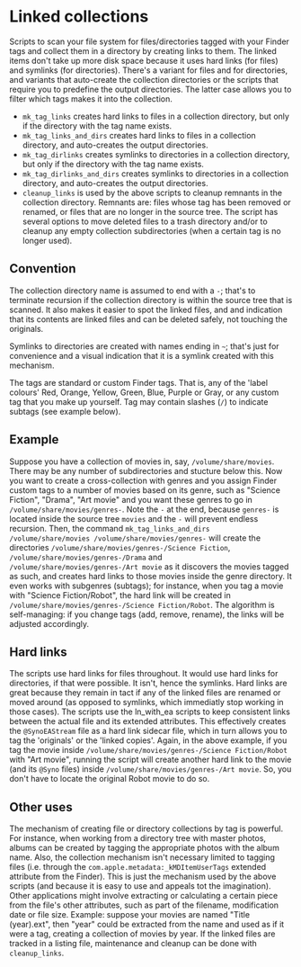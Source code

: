 # Linked collections

Scripts to scan your file system for files/directories tagged with your Finder tags and collect them in a directory by creating links to them.
The linked items don't take up more disk space because it uses hard links (for files) and symlinks (for directories). There's a variant for
files and for directories, and variants that auto-create the collection directories or the scripts that require you to predefine the output directories.
The latter case allows you to filter which tags makes it into the collection.

- `mk_tag_links` creates hard links to files in a collection directory, but only if the directory with the tag name exists.
- `mk_tag_links_and_dirs` creates hard links to files in a collection directory, and auto-creates the output directories.
- `mk_tag_dirlinks` creates symlinks to directories in a collection directory, but only if the directory with the tag name exists.
- `mk_tag_dirlinks_and_dirs` creates symlinks to directories in a collection directory, and auto-creates the output directories.
- `cleanup_links` is used by the above scripts to cleanup remnants in the collection directory. Remnants are: files whose tag has
been removed or renamed, or files that are no longer in the source tree. The script has several options to move deleted files to a trash
directory and/or to cleanup any empty collection subdirectories (when a certain tag is no longer used).

## Convention

The collection directory name is assumed to end with a `-`; that's to terminate recursion if the collection directory is within the source
tree that is scanned. It also makes it easier to spot the linked files, and and indication that its contents are linked files and can be
deleted safely, not touching the originals.

Symlinks to directories are created with names ending in `~`; that's just for convenience and a visual indication that it is a symlink
created with this mechanism.

The tags are standard or custom Finder tags. That is, any of the 'label colours' Red, Orange, Yellow, Green, Blue, Purple or Gray, or any custom
tag that you make up yourself. Tag may contain slashes (`/`) to indicate subtags (see example below).

## Example

Suppose you have a collection of movies in, say, `/volume/share/movies`. There may be any number of subdirectories and stucture below this. Now
you want to create a cross-collection with genres and you assign Finder custom tags to a number of movies based on its genre, such as "Science
Fiction", "Drama", "Art movie" and you want these genres to go in `/volume/share/movies/genres-`. Note the `-` at the end, because `genres-` is
located inside the source tree `movies` and the `-` will prevent endless recursion. Then, the command `mk_tag_links_and_dirs /volume/share/movies /volume/share/movies/genres-` will create
the directories `/volume/share/movies/genres-/Science Fiction`, `/volume/share/movies/genres-/Drama` and `/volume/share/movies/genres-/Art movie`
as it discovers the movies tagged as such, and creates hard links to those movies inside the genre directory. It even works with subgenres
(subtags); for instance, when you tag a movie with "Science Fiction/Robot", the hard link will be created in `/volume/share/movies/genres-/Science Fiction/Robot`.
The algorithm is self-managing: if you change tags (add, remove, rename), the links will be adjusted accordingly.

## Hard links

The scripts use hard links for files throughout. It would use hard links for directories, if that were possible. It isn't, hence the symlinks. Hard links are great because they remain in tact if any of the linked files are renamed or moved around (as opposed to symlinks, which immediatly stop working in those
cases). The scripts use the ln_with_ea scripts to keep consistent links between the actual file and its extended attributes. This effectively creates the
`@SynoEAStream` file as a hard link sidecar file, which in turn allows you to tag the 'originals' or the 'linked copies'. Again, in the above example, if
you tag the movie inside `/volume/share/movies/genres-/Science Fiction/Robot` with "Art movie", running the script will create another hard link to
the movie (and its `@Syno` files) inside `/volume/share/movies/genres-/Art movie`. So, you don't have to locate the original Robot movie to do so.

## Other uses

The mechanism of creating file or directory collections by tag is powerful. For instance, when working from a directory tree with master photos, albums can be
created by tagging the appropriate photos with the album name. Also, the collection mechanism isn't necessary limited to tagging files (i.e. through the
`com.apple.metadata:_kMDItemUserTags` extended attribute from the Finder). This is just the mechanism used by the above scripts (and because it is easy to use and appeals tot the imagination).
Other applications might involve extracting or calculating a certain piece from the file's other attributes, such as part of the filename, modification date
or file size. Example: suppose your movies are named "Title (year).ext", then "year" could be extracted from the name and used as if it were a tag, creating
a collection of movies by year. If the linked files are tracked in a listing file, maintenance and cleanup can be done with `cleanup_links`.
